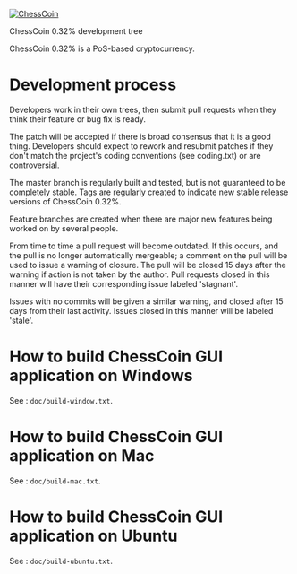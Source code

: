 [![ChessCoin](https://i.ibb.co/H7T25HF/256x256.png)](https://bitcointalk.org/index.php?topic=1510517.new;topicseen#new)


ChessCoin 0.32% development tree

ChessCoin 0.32% is a PoS-based cryptocurrency.


Development process
===========================

Developers work in their own trees, then submit pull requests when
they think their feature or bug fix is ready.

The patch will be accepted if there is broad consensus that it is a
good thing.  Developers should expect to rework and resubmit patches
if they don't match the project's coding conventions (see coding.txt)
or are controversial.

The master branch is regularly built and tested, but is not guaranteed
to be completely stable. Tags are regularly created to indicate new
stable release versions of ChessCoin 0.32%.

Feature branches are created when there are major new features being
worked on by several people.

From time to time a pull request will become outdated. If this occurs, and
the pull is no longer automatically mergeable; a comment on the pull will
be used to issue a warning of closure. The pull will be closed 15 days
after the warning if action is not taken by the author. Pull requests closed
in this manner will have their corresponding issue labeled 'stagnant'.

Issues with no commits will be given a similar warning, and closed after
15 days from their last activity. Issues closed in this manner will be 
labeled 'stale'.


How to build ChessCoin GUI application on Windows
======================================================

See : `doc/build-window.txt`.


How to build ChessCoin GUI application on Mac
======================================================

See : `doc/build-mac.txt`.


How to build ChessCoin GUI application on Ubuntu
======================================================

See : `doc/build-ubuntu.txt`.
